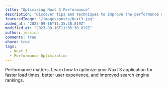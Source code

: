 ```yaml
---
title: "Optimizing Nuxt 3 Performance"
description: "Discover tips and techniques to improve the performance of your Nuxt 3 application for a faster user experience."
featuredImage: "/images/posts/Nuxt3.jpg"
added_at: "2023-09-16T11:35:30.819Z"
modified_at: "2023-09-16T11:35:30.819Z"
author: jessica
comments: true
share: true
tags:
  - Nuxt 3
  - Performance Optimization
---
```


Performance matters. Learn how to optimize your Nuxt 3 application for faster load times, better user experience, and improved search engine rankings.
